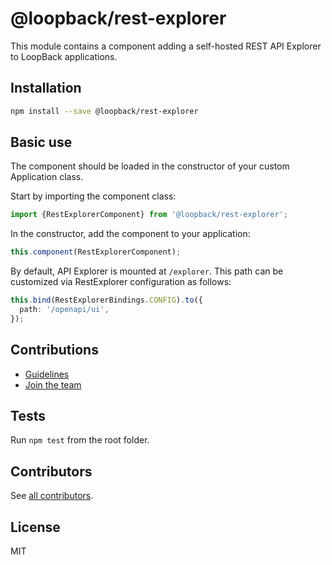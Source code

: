 # @loopback/rest-explorer

This module contains a component adding a self-hosted REST API Explorer to
LoopBack applications.

## Installation

```sh
npm install --save @loopback/rest-explorer
```

## Basic use

The component should be loaded in the constructor of your custom Application
class.

Start by importing the component class:

```ts
import {RestExplorerComponent} from '@loopback/rest-explorer';
```

In the constructor, add the component to your application:

```ts
this.component(RestExplorerComponent);
```

By default, API Explorer is mounted at `/explorer`. This path can be customized
via RestExplorer configuration as follows:

```ts
this.bind(RestExplorerBindings.CONFIG).to({
  path: '/openapi/ui',
});
```

## Contributions

- [Guidelines](https://github.com/strongloop/loopback-next/blob/master/docs/CONTRIBUTING.md)
- [Join the team](https://github.com/strongloop/loopback-next/issues/110)

## Tests

Run `npm test` from the root folder.

## Contributors

See
[all contributors](https://github.com/strongloop/loopback-next/graphs/contributors).

## License

MIT
